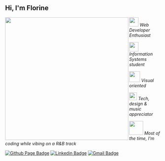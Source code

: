 ## Hi, I'm Florine 

<img align="left" src="https://media.giphy.com/media/N8ux2BsYiWN5sIYbfB/source.gif" width="400px"/>

<p></a><img src="https://media.giphy.com/media/kBrXyorjXo9Rh66RUf/source.gif" width="30"><em> Web Developer Enthusiast</em></p>
<p></a><img src="https://media.giphy.com/media/7IX8vUDnZRBELrqkfw/source.gif?raw=1" width="30vw"/> <em> Information Systems student</em></p>
<p></a><img src="https://media.giphy.com/media/dAVvhaQiGONZVeYjhS/source.gif?raw=1" width="35vw"/> <em> Visual oriented</em></p>
<p></a><img src="https://media.giphy.com/media/1wlWtflbknYsTbvahh/source.gif?raw=1" width="25vw"/> <em> Tech, design & music appreciator</em></p>
<p></a><img src="https://media.giphy.com/media/9JnWlOmpBhY04673E7/source.gif" width="45vw"/> <em> Most of the time, I'm coding while vibing on a R&B track </em></p>

[![Github Page Badge](https://img.shields.io/badge/-Github_Page-000?style=flat-square&logo=Github&logoColor=white&link=https://github.com/florinenda)](https://github.com/florinenda)
[![Linkedin Badge](https://img.shields.io/badge/-LinkedIn-blue?style=flat-square&logo=Linkedin&logoColor=white&link=https://www.linkedin.com/in/florine-n-da/)](https://www.linkedin.com/in/florine-n-da/)
[![Gmail Badge](https://img.shields.io/badge/-Gmail-1db954?style=flat-square&labelColor=1db954&logo=gmail&logoColor=white&link=https://mailto:hillarynda0@gmail.com)](https://mailto:hillarynda0@gmail.com)









